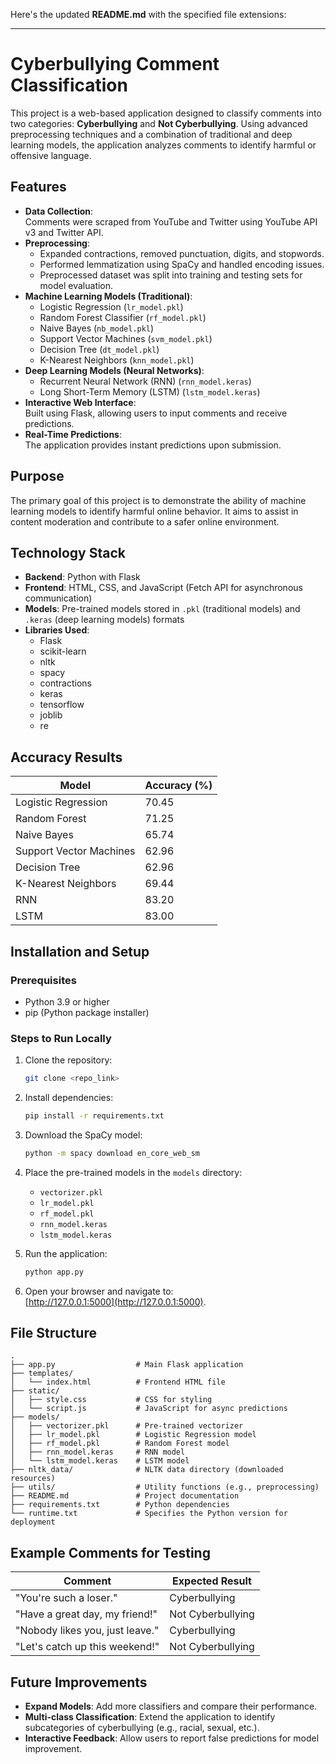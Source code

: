 Here's the updated **README.md** with the specified file extensions:  

---

# **Cyberbullying Comment Classification**  

This project is a web-based application designed to classify comments into two categories: **Cyberbullying** and **Not Cyberbullying**. Using advanced preprocessing techniques and a combination of traditional and deep learning models, the application analyzes comments to identify harmful or offensive language.  

## **Features**  
- **Data Collection**:  
  Comments were scraped from YouTube and Twitter using YouTube API v3 and Twitter API.  
- **Preprocessing**:  
  - Expanded contractions, removed punctuation, digits, and stopwords.  
  - Performed lemmatization using SpaCy and handled encoding issues.  
  - Preprocessed dataset was split into training and testing sets for model evaluation.  
- **Machine Learning Models (Traditional)**:  
  - Logistic Regression (`lr_model.pkl`)  
  - Random Forest Classifier (`rf_model.pkl`)  
  - Naive Bayes (`nb_model.pkl`)  
  - Support Vector Machines (`svm_model.pkl`)  
  - Decision Tree (`dt_model.pkl`)  
  - K-Nearest Neighbors (`knn_model.pkl`)  
- **Deep Learning Models (Neural Networks)**:  
  - Recurrent Neural Network (RNN) (`rnn_model.keras`)  
  - Long Short-Term Memory (LSTM) (`lstm_model.keras`)  
- **Interactive Web Interface**:  
  Built using Flask, allowing users to input comments and receive predictions.  
- **Real-Time Predictions**:  
  The application provides instant predictions upon submission.  

## **Purpose**  
The primary goal of this project is to demonstrate the ability of machine learning models to identify harmful online behavior. It aims to assist in content moderation and contribute to a safer online environment.  

## **Technology Stack**  
- **Backend**: Python with Flask  
- **Frontend**: HTML, CSS, and JavaScript (Fetch API for asynchronous communication)  
- **Models**: Pre-trained models stored in `.pkl` (traditional models) and `.keras` (deep learning models) formats  
- **Libraries Used**:  
  - Flask  
  - scikit-learn  
  - nltk  
  - spacy  
  - contractions  
  - keras  
  - tensorflow  
  - joblib  
  - re  

## **Accuracy Results**  
| **Model**              | **Accuracy (%)** |  
|------------------------|-------------------|  
| Logistic Regression    | 70.45            |  
| Random Forest          | 71.25            |  
| Naive Bayes            | 65.74            |  
| Support Vector Machines| 62.96            |  
| Decision Tree          | 62.96            |  
| K-Nearest Neighbors    | 69.44            |  
| RNN                    | 83.20            |  
| LSTM                   | 83.00            |  

## **Installation and Setup**  
### **Prerequisites**  
- Python 3.9 or higher  
- pip (Python package installer)  

### **Steps to Run Locally**  
1. Clone the repository:  
   ```bash  
   git clone <repo_link>  
   ```  
2. Install dependencies:  
   ```bash  
   pip install -r requirements.txt  
   ```  
3. Download the SpaCy model:  
   ```bash  
   python -m spacy download en_core_web_sm  
   ```  
4. Place the pre-trained models in the `models` directory:  
   - `vectorizer.pkl`  
   - `lr_model.pkl`  
   - `rf_model.pkl`  
   - `rnn_model.keras`  
   - `lstm_model.keras`  

5. Run the application:  
   ```bash  
   python app.py  
   ```  
6. Open your browser and navigate to:  
   [http://127.0.0.1:5000](http://127.0.0.1:5000).  


## **File Structure**  
```plaintext  
.  
├── app.py                  # Main Flask application  
├── templates/  
│   └── index.html          # Frontend HTML file  
├── static/  
│   ├── style.css           # CSS for styling  
│   └── script.js           # JavaScript for async predictions  
├── models/  
│   ├── vectorizer.pkl      # Pre-trained vectorizer  
│   ├── lr_model.pkl        # Logistic Regression model  
│   ├── rf_model.pkl        # Random Forest model  
│   ├── rnn_model.keras     # RNN model  
│   └── lstm_model.keras    # LSTM model  
├── nltk_data/              # NLTK data directory (downloaded resources)  
├── utils/                  # Utility functions (e.g., preprocessing)  
├── README.md               # Project documentation  
├── requirements.txt        # Python dependencies  
└── runtime.txt             # Specifies the Python version for deployment  
```  

## **Example Comments for Testing**  
| **Comment**                          | **Expected Result** |  
|-------------------------------------|---------------------|  
| "You're such a loser."              | Cyberbullying       |  
| "Have a great day, my friend!"      | Not Cyberbullying   |  
| "Nobody likes you, just leave."     | Cyberbullying       |  
| "Let's catch up this weekend!"      | Not Cyberbullying   |  

## **Future Improvements**  
- **Expand Models**: Add more classifiers and compare their performance.  
- **Multi-class Classification**: Extend the application to identify subcategories of cyberbullying (e.g., racial, sexual, etc.).  
- **Interactive Feedback**: Allow users to report false predictions for model improvement.  
